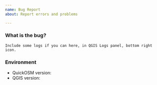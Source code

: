 ```yaml
---
name: Bug Report
about: Report errors and problems

---
```


### What is the bug?
<!-- A clear and concise description of what the bug is -->

```
Include some logs if you can here, in QGIS Logs panel, bottom right icon.
```

### Environment

<!-- please complete the following information -->

 - QuickOSM version: 
 - QGIS version:
